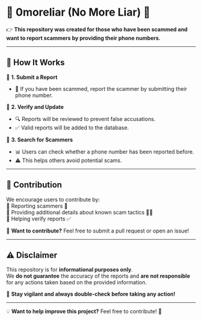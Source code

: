 # 🚫 0moreliar (No More Liar) 🚫

👉 **This repository was created for those who have been scammed and want to report scammers by providing their phone numbers.**  

---

## 📌 How It Works

🔹 **1. Submit a Report**  
   - 📝 If you have been scammed, report the scammer by submitting their phone number.  

🔹 **2. Verify and Update**  
   - 🔍 Reports will be reviewed to prevent false accusations.  
   - ✅ Valid reports will be added to the database.  

🔹 **3. Search for Scammers**  
   - 📊 Users can check whether a phone number has been reported before.  
   - ⚠️ This helps others avoid potential scams.  

---

## 🚀 Contribution

We encourage users to contribute by:  
🔹 Reporting scammers 📢  
🔹 Providing additional details about known scam tactics 🕵️‍♂️  
🔹 Helping verify reports ✅  

🔗 **Want to contribute?** Feel free to submit a pull request or open an issue!  

---

## ⚠️ Disclaimer

This repository is for **informational purposes only**.  
We **do not guarantee** the accuracy of the reports and **are not responsible** for any actions taken based on the provided information.  

📢 **Stay vigilant and always double-check before taking any action!**  

---

💡 **Want to help improve this project?** Feel free to contribute! 🚀
